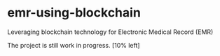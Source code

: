 # emr-using-blockchain

Leveraging blockchain technology for Electronic Medical Record (EMR)

The project is still work in progress. [10% left]
